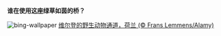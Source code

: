 
**谁在使用这座绿草如茵的桥？**

![bing-wallpaper](https://www.bing.com/th?id=OHR.WildlifeCrossing_ZH-CN1493053695_1920x1080.jpg)
[维尔登的野生动物通道，荷兰 (© Frans Lemmens/Alamy)](https://www.bing.com/search?q=%E9%87%8E%E7%94%9F%E5%8A%A8%E7%89%A9%E9%80%9A%E9%81%93&amp;form=hpcapt&amp;mkt=zh-cn)
  